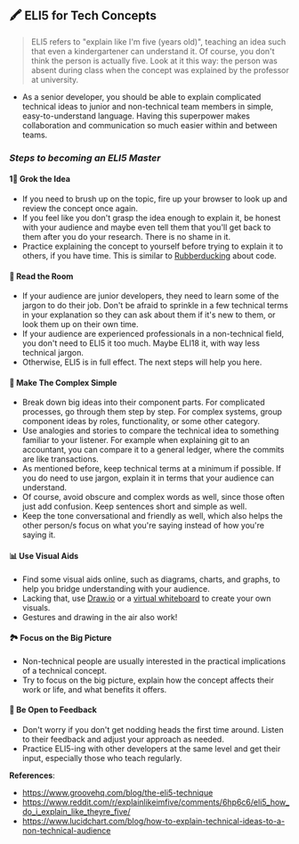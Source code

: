 ## 🖍️ ELI5 for Tech Concepts
> ELI5 refers to "explain like I'm five (years old)", teaching an idea such that even a kindergartener can understand it. Of course, you don't think the person is actually five. Look at it this way: the person was absent during class when the concept was explained by the professor at university.
* As a senior developer, you should be able to explain complicated technical ideas to junior and non-technical team members in simple, easy-to-understand language. Having this superpower makes collaboration and communication so much easier within and between teams.

### *Steps to becoming an ELI5 Master*

#### 1🧠 Grok the Idea
 - If you need to brush up on the topic, fire up your browser to look up and review the concept once again. 
 - If you feel like you don't grasp the idea enough to explain it, be honest with your audience and maybe even tell them that you'll get back to them after you do your research. There is no shame in it.
 - Practice explaining the concept to yourself before trying to explain it to others, if you have time. This is similar to [Rubberducking](https://en.wikipedia.org/wiki/Rubber_duck_debugging) about code.

#### 🚪 Read the Room
 - If your audience are junior developers, they need to learn some of the jargon to do their job. Don't be afraid to sprinkle in a few technical terms in your explanation so they can ask about them if it's new to them, or look them up on their own time.
 - If your audience are experienced professionals in a non-technical field, you don't need to ELI5 it too much. Maybe ELI18 it, with way less technical jargon.
 - Otherwise, ELI5 is in full effect. The next steps will help you here. 

#### 📌 Make The Complex Simple
 - Break down big ideas into their component parts. For complicated processes, go through them step by step. For complex systems, group component ideas by roles, functionality, or some other category.
 - Use analogies and stories to compare the technical idea to something familiar to your listener. For example when explaining git to an accountant, you can compare it to a general ledger, where the commits are like transactions.
 - As mentioned before, keep technical terms at a minimum if possible. If you do need to use jargon, explain it in terms that your audience can understand.
 - Of course, avoid obscure and complex words as well, since those often just add confusion. Keep sentences short and simple as well.
 - Keep the tone conversational and friendly as well, which also helps the other person/s focus on what you're saying instead of how you're saying it.

#### 📊 Use Visual Aids
 - Find some visual aids online, such as diagrams, charts, and graphs, to help you bridge understanding with your audience.
 - Lacking that, use [Draw.io](https://app.diagrams.net/) or a [virtual whiteboard](https://webwhiteboard.com/) to create your own visuals.
 - Gestures and drawing in the air also work! 
  
#### 🏞️ Focus on the Big Picture
 - Non-technical people are usually interested in the practical implications of a technical concept. 
 - Try to focus on the big picture, explain how the concept affects their work or life, and what benefits it offers.

#### 🤲 Be Open to Feedback
 - Don't worry if you don't get nodding heads the first time around. Listen to their feedback and adjust your approach as needed.
 - Practice ELI5-ing with other developers at the same level and get their input, especially those who teach regularly.  

**References**:  
- https://www.groovehq.com/blog/the-eli5-technique
- https://www.reddit.com/r/explainlikeimfive/comments/6hp6c6/eli5_how_do_i_explain_like_theyre_five/
- https://www.lucidchart.com/blog/how-to-explain-technical-ideas-to-a-non-technical-audience